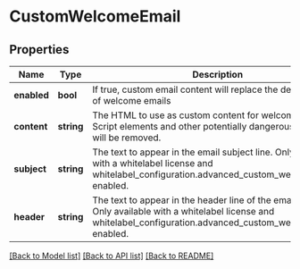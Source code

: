 # CustomWelcomeEmail

## Properties
Name | Type | Description | Notes
------------ | ------------- | ------------- | -------------
**enabled** | **bool** | If true, custom email content will replace the default body of welcome emails | [optional] 
**content** | **string** | The HTML to use as custom content for welcome emails. Script elements and other potentially dangerous markup will be removed. | [optional] 
**subject** | **string** | The text to appear in the email subject line. Only available with a whitelabel license and whitelabel_configuration.advanced_custom_welcome_email enabled. | [optional] 
**header** | **string** | The text to appear in the header line of the email body. Only available with a whitelabel license and whitelabel_configuration.advanced_custom_welcome_email enabled. | [optional] 

[[Back to Model list]](../README.md#documentation-for-models) [[Back to API list]](../README.md#documentation-for-api-endpoints) [[Back to README]](../README.md)



